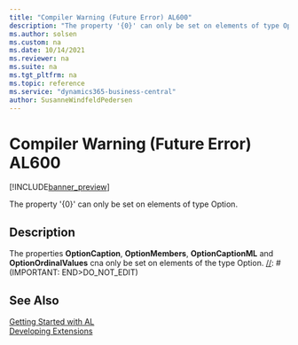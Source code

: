 ```yaml
---
title: "Compiler Warning (Future Error) AL600"
description: "The property '{0}' can only be set on elements of type Option."
ms.author: solsen
ms.custom: na
ms.date: 10/14/2021
ms.reviewer: na
ms.suite: na
ms.tgt_pltfrm: na
ms.topic: reference
ms.service: "dynamics365-business-central"
author: SusanneWindfeldPedersen
---
```

[//]: # (START>DO_NOT_EDIT)
[//]: # (IMPORTANT:Do not edit any of the content between here and the END>DO_NOT_EDIT.)
[//]: # (Any modifications should be made in the .xml files in the ModernDev repo.)
# Compiler Warning (Future Error) AL600

[!INCLUDE[banner_preview](../includes/banner_preview.md)]

The property '{0}' can only be set on elements of type Option.


## Description
The properties **OptionCaption**, **OptionMembers**, **OptionCaptionML** and **OptionOrdinalValues** cna only be set on elements of the type Option.
[//]: # (IMPORTANT: END>DO_NOT_EDIT)
## See Also  
[Getting Started with AL](../devenv-get-started.md)  
[Developing Extensions](../devenv-dev-overview.md)  